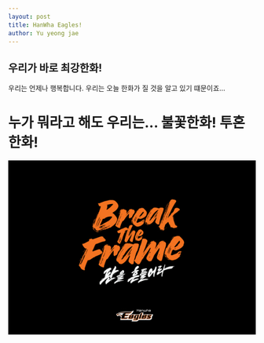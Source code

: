 ```yaml
---
layout: post
title: HanWha Eagles!
author: Yu yeong jae
---
```


## 우리가 바로 최강한화!
우리는 언제나 행복합니다.
우리는 오늘 한화가 질 것을 알고 있기 떄문이죠...
# 누가 뭐라고 해도 우리는... 불꽃한화! 투혼한화!
![한화](/images/한화.jpg.jpg)
